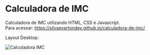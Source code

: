 # Calculadora de IMC
Calculadora de IMC utilizando HTML, CSS e Javascript. </br>
Para acessar: https://silvaevertondev.github.io/calculadora-de-imc/

Layout Desktop:

![Calculadora IMC](https://user-images.githubusercontent.com/104531602/230518304-3c3e36d2-7134-4f51-a0ec-a7bd447f7d85.gif)



